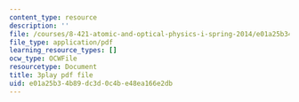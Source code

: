 ```yaml
---
content_type: resource
description: ''
file: /courses/8-421-atomic-and-optical-physics-i-spring-2014/e01a25b34b89dc3d0c4be48ea166e2db_o3Oog9I25dA.pdf
file_type: application/pdf
learning_resource_types: []
ocw_type: OCWFile
resourcetype: Document
title: 3play pdf file
uid: e01a25b3-4b89-dc3d-0c4b-e48ea166e2db
---
```

